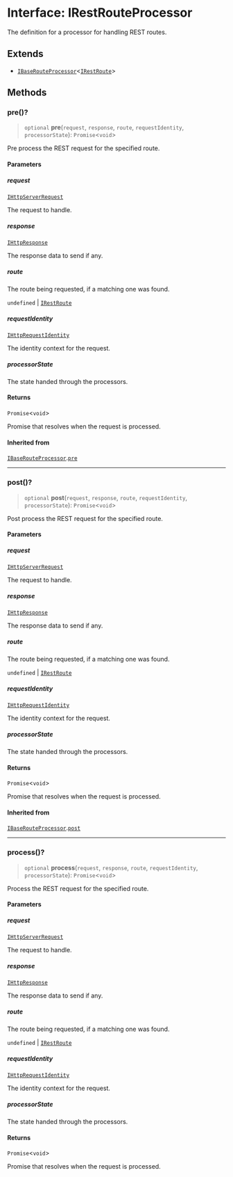 # Interface: IRestRouteProcessor

The definition for a processor for handling REST routes.

## Extends

- [`IBaseRouteProcessor`](IBaseRouteProcessor.md)\<[`IRestRoute`](IRestRoute.md)\>

## Methods

### pre()?

> `optional` **pre**(`request`, `response`, `route`, `requestIdentity`, `processorState`): `Promise`\<`void`\>

Pre process the REST request for the specified route.

#### Parameters

##### request

[`IHttpServerRequest`](IHttpServerRequest.md)

The request to handle.

##### response

[`IHttpResponse`](IHttpResponse.md)

The response data to send if any.

##### route

The route being requested, if a matching one was found.

`undefined` | [`IRestRoute`](IRestRoute.md)

##### requestIdentity

[`IHttpRequestIdentity`](IHttpRequestIdentity.md)

The identity context for the request.

##### processorState

The state handed through the processors.

#### Returns

`Promise`\<`void`\>

Promise that resolves when the request is processed.

#### Inherited from

[`IBaseRouteProcessor`](IBaseRouteProcessor.md).[`pre`](IBaseRouteProcessor.md#pre)

***

### post()?

> `optional` **post**(`request`, `response`, `route`, `requestIdentity`, `processorState`): `Promise`\<`void`\>

Post process the REST request for the specified route.

#### Parameters

##### request

[`IHttpServerRequest`](IHttpServerRequest.md)

The request to handle.

##### response

[`IHttpResponse`](IHttpResponse.md)

The response data to send if any.

##### route

The route being requested, if a matching one was found.

`undefined` | [`IRestRoute`](IRestRoute.md)

##### requestIdentity

[`IHttpRequestIdentity`](IHttpRequestIdentity.md)

The identity context for the request.

##### processorState

The state handed through the processors.

#### Returns

`Promise`\<`void`\>

Promise that resolves when the request is processed.

#### Inherited from

[`IBaseRouteProcessor`](IBaseRouteProcessor.md).[`post`](IBaseRouteProcessor.md#post)

***

### process()?

> `optional` **process**(`request`, `response`, `route`, `requestIdentity`, `processorState`): `Promise`\<`void`\>

Process the REST request for the specified route.

#### Parameters

##### request

[`IHttpServerRequest`](IHttpServerRequest.md)

The request to handle.

##### response

[`IHttpResponse`](IHttpResponse.md)

The response data to send if any.

##### route

The route being requested, if a matching one was found.

`undefined` | [`IRestRoute`](IRestRoute.md)

##### requestIdentity

[`IHttpRequestIdentity`](IHttpRequestIdentity.md)

The identity context for the request.

##### processorState

The state handed through the processors.

#### Returns

`Promise`\<`void`\>

Promise that resolves when the request is processed.
